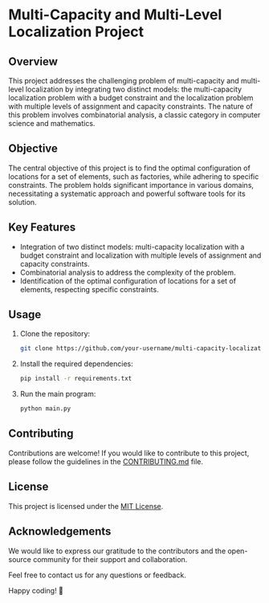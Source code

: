 # Multi-Capacity and Multi-Level Localization Project

## Overview

This project addresses the challenging problem of multi-capacity and multi-level localization by integrating two distinct models: the multi-capacity localization problem with a budget constraint and the localization problem with multiple levels of assignment and capacity constraints. The nature of this problem involves combinatorial analysis, a classic category in computer science and mathematics.

## Objective

The central objective of this project is to find the optimal configuration of locations for a set of elements, such as factories, while adhering to specific constraints. The problem holds significant importance in various domains, necessitating a systematic approach and powerful software tools for its solution.

## Key Features

- Integration of two distinct models: multi-capacity localization with a budget constraint and localization with multiple levels of assignment and capacity constraints.
- Combinatorial analysis to address the complexity of the problem.
- Identification of the optimal configuration of locations for a set of elements, respecting specific constraints.

## Usage

1. Clone the repository:

   ```bash
   git clone https://github.com/your-username/multi-capacity-localization.git
   ```

2. Install the required dependencies:

   ```bash
   pip install -r requirements.txt
   ```

3. Run the main program:

   ```bash
   python main.py
   ```

## Contributing

Contributions are welcome! If you would like to contribute to this project, please follow the guidelines in the [CONTRIBUTING.md](CONTRIBUTING.md) file.

## License

This project is licensed under the [MIT License](LICENSE).

## Acknowledgements

We would like to express our gratitude to the contributors and the open-source community for their support and collaboration.

Feel free to contact us for any questions or feedback.

Happy coding! 🚀
